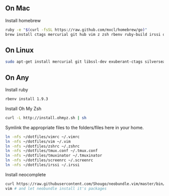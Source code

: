 ## On Mac
Install homebrew
```sh
ruby -e "$(curl -fsSL https://raw.github.com/mxcl/homebrew/go)"
brew install ctags mercurial git hub vim z zsh rbenv ruby-build irssi openssl tmux the_silver_searcher
```

## On Linux
```sh
sudo apt-get install mercurial git libssl-dev exuberant-ctags silversearcher-ag irssi rbenv ruby-build tmux zsh irssi
```

## On Any

Install ruby
```sh
rbenv install 1.9.3
```

Install Oh My Zsh
```sh
curl -L http://install.ohmyz.sh | sh
```

Symlink the appropriate files to the folders/files here in your home.
```sh
ln -nfs ~/dotfiles/vimrc ~/.vimrc
ln -nfs ~/dotfiles/vim ~/.vim
ln -nfs ~/dotfiles/zshrc ~/.zshrc
ln -nfs ~/dotfiles/tmux.conf ~/.tmux.conf
ln -nfs ~/dotfiles/tmuxinator ~/.tmuxinator
ln -nfs ~/dotfiles/screenrc ~/.screenrc
ln -nfs ~/dotfiles/irssi ~/.irssi
```

Install neocomplete
```sh
curl https://raw.githubusercontent.com/Shougo/neobundle.vim/master/bin/install.sh | sh
vim # and let neobundle install it's packages 
```
